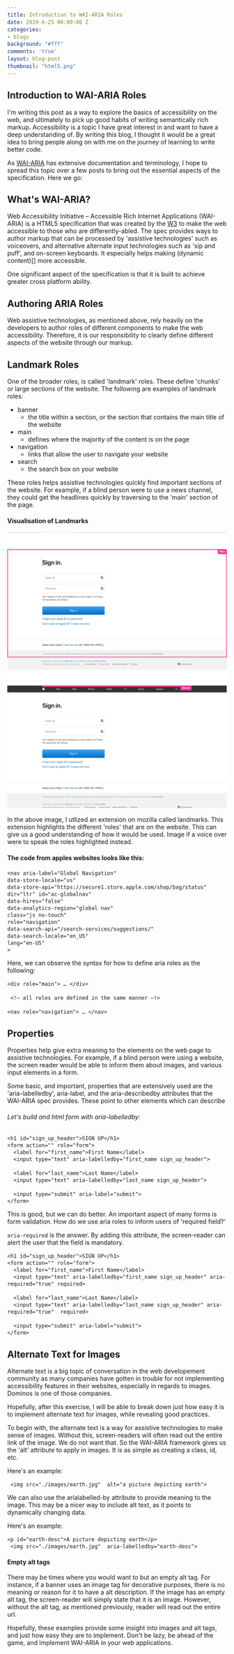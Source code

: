 ```yaml
---
title: Introduction to WAI-ARIA Roles
date: 2019-6-25 00:00:00 Z
categories:
- blogs
background: "#fff"
comments: 'true'
layout: blog-post
thumbnail: "html5.png"
---
```


## Introduction to WAI-ARIA Roles

I'm writing this post as a way to explore the basics of accessibility on the web, and  ultimately to pick up good habits of writing semantically rich markup. Accessibility is a topic I have great interest in and want to have a deep understanding of. By writing this blog, I thought it would be a great idea to bring people along on with me on the journey of learning to write better code.

As [WAI-ARIA]() has extensive documentation and terminology, I hope to spread this topic over a few posts to bring out the essential aspects of the specification. Here we go:

## What's WAI-ARIA?

Web Accessibility Initiative – Accessible Rich Internet Applications (WAI-ARIA) is a HTML5 specification that was created by the [W3]() to make the web accessible to those who are differently-abled. The spec provides ways to author markup that can be processed by 'assistive technologies' such as voiceovers, and alternative alternate input technologies such as 'sip and puff', and on-screen keyboards. It especially helps making (dynamic content)[] more accessible.

One significant aspect of the specification is that it is built to achieve greater cross platform ability.

## Authoring ARIA Roles

Web assistive technologies, as mentioned above, rely heavily on the developers to author roles of different components to make the web accessibility. Therefore, it is our responsibility to clearly define different aspects of the website through our markup.

## Landmark Roles

One of the broader roles, is called 'landmark' roles. These define 'chunks' or large sections of the website. The following are examples of landmark roles:

* banner
    * the title within a section, or the section that contains the main title of the website
* main
    * defines where the majority of the content is on the page
* navigation
    * links that allow the user to navigate your website
* search
    * the search box on your website

These roles helps assistive technologies quickly find important sections of the website. For example, if a blind person were to use a news channel, they could get the headlines quickly by traversing to the 'main' section of the page.

#### Visualisation of Landmarks 
![Visualisation of landmarks](/assets/img/main_landmark.png)
![Visualisation of landmarks](/assets/img/search_landmark.png)

In the above image, I utlized an extension on mozilla called landmarks. This extension highlights the different 'roles' that are on the website. This can give us a good understanding of how it would be used. Image if a voice over were to speak the roles highlighted instead.

#### The code from apples websites looks like this:

```
<nav aria-label="Global Navigation"
data-store-locale="us"
data-store-api="https://secure1.store.apple.com/shop/bag/status"
dir="ltr" id="ac-globalnav"
data-hires="false"
data-analytics-region="global nav"
class="js no-touch"
role="navigation"
data-search-api="/search-services/suggestions/"
data-search-locale="en_US"
lang="en-US"
>

```

Here, we can observe the syntax for how to define aria roles as the following:

```
<div role="main"> … </div>

 <!— all roles are defined in the same manner —!>

<nav role="navigation"> … </nav>
```


## Properties

Properties help give extra meaning to the elements on the web page to assistive technologies.
For example, if a blind person were using a website, the screen reader would be able to inform them about images, and various input elements in a form.

Some basic, and important, properties that are extensively used are the 'aria-labelledby', aria-label, and the aria-describedby attributes that the WAI-ARIA spec provides. These point to other elements which can describe

###### Let's build and html form with aria-labelledby:

```
<h1 id="sign_up_header">SIGN UP</h1>
<form action="" role="form">
  <label for="first_name">First Name</label>
  <input type="text" aria-labelledby="first_name sign_up_header">

  <label for="last_name">Last Name</label>
  <input type="text" aria-labelledby="last_name sign_up_header">

  <input type="submit" aria-label="submit">
</form>
```

This is good, but we can do better. An important aspect of many forms is form validation.
How do we use aria roles to inform users of 'required field?'

`aria-required` is the answer.
By adding this attribute, the screen-reader can alert the user that the field is mandatory.

```
<h1 id="sign_up_header">SIGN UP</h1>
<form action="" role="form">
  <label for="first_name">First Name</label>
  <input type="text" aria-labelledby="first_name sign_up_header" aria-required="true" required>

  <label for="last_name">Last Name</label>
  <input type="text" aria-labelledby="last_name sign_up_header" aria-required="true"  required>

  <input type="submit" aria-label="submit">
</form>

```
## Alternate Text for Images

Alternate text is a big topic of conversation in the web developement community as many companies have gotten in trouble for not implementing accessibility features in their websites, especially in regards to images. Dominos is one of those companies.

Hopefully, after this exercise, I will be able to break down just how easy it is to implement alternate text for images, while revealing good practices.

To begin with, the alternate text is a way for assistive technologies to make sense of images. Without this, screen-readers will often read out the entire link of the image. We do not want that. So the WAI-ARIA framework gives us the 'alt' attribute to apply in images. It is as simple as creating a class, id, etc.

Here's an example:

```
 <img src="./images/earth.jpg"  alt="a picture depicting earth">

```

We can also use the arialabelled-by attribute to provide meaning to the image. This may be a nicer way to include alt text, as it points to dynamically changing data.

Here's an example:

``` 
<p id="earth-desc">A picture depicting earth</p>
 <img src="./images/earth.jpg"  aria-labelledby="earth-desc">
```

#### Empty alt tags

There may be times where you would want to but an empty alt tag. For instance, if a banner uses an image tag for decorative purposes, there is no meaning or reason for it to have a alt description. If the image has an empty alt tag, the screen-reader will simply state that it is an image. However, without the alt tag, as mentioned previously, reader will read out the entire url.

Hopefully, these examples provide some insight into images and alt tags, and just how easy they are to implement. Don't be lazy, be ahead of the game, and implement WAI-ARIA in your web applications.
